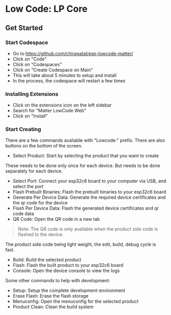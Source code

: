 # Low Code: LP Core

## Get Started

### Start Codespace

- Go to <https://github.com/chiragatal/esp-lowcode-matter/>
- Click on "Code"
- Click on "Codespaces"
- Click on "Create Codespace on Main"
- This will take about 5 minutes to setup and install
- In the process, the codespace will restart a few times

### Installing Extensions

- Click on the extensions icon on the left sidebar
- Search for "Matter LowCode Web"
- Click on "Install"

### Start Creating

There are a few commands avaliable with "Lowcode:" prefix. There are also buttons on the bottom of the screen.

- Select Product: Start by selecting the product that you want to create

These needs to be done only once for each device. But needs to be done separately for each device.

- Select Port: Connect your esp32c6 board to your computer via USB, and select the port
- Flash Prebuilt Binaries: Flash the prebuilt binaries to your esp32c6 board
- Generate Per Device Data: Generate the required device certificates and the qr code for the device
- Flash Per Device Data: Flash the generated device certificates and qr code data
- QR Code: Open the QR code in a new tab

> Note: The QR code is only available when the product side code is flashed to the device.

The product side code being light weight, the edit, build, debug cycle is fast.

- Build: Build the selected product
- Flash: Flash the built product to your esp32c6 board
- Console: Open the device console to view the logs

Some other commands to help with development:

- Setup: Setup the complete development environment
- Erase Flash: Erase the flash storage
- Menuconfig: Open the menuconfig for the selected product
- Product Clean: Clean the build system
